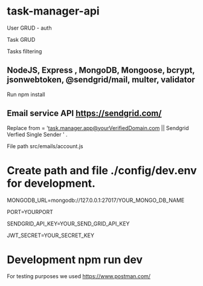 # task-manager-api 

User GRUD - auth

Task GRUD

Tasks filtering

## NodeJS, Express , MongoDB, Mongoose, bcrypt, jsonwebtoken, @sendgrid/mail, multer, validator

Run npm install

## Email service API https://sendgrid.com/

Replace from = 'task.manager.app@yourVerifiedDomain.com || Sendgrid Verfied Single Sender ' .

File path src/emails/account.js

# Create path and file ./config/dev.env for development.

MONGODB_URL=mongodb://127.0.0.1:27017/YOUR_MONGO_DB_NAME

PORT=YOURPORT

SENDGRID_API_KEY=YOUR_SEND_GRID_API_KEY

JWT_SECRET=YOUR_SECRET_KEY

# Development npm run dev
For testing purposes we used https://www.postman.com/



